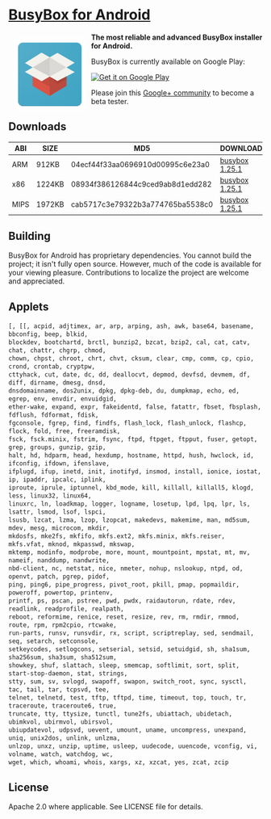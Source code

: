 # <a href="http://busybox.jrummyapps.com" target="_blank">BusyBox for Android</a>

<a href='https://play.google.com/store/apps/details?id=com.jrummy.busybox.installer'><img src="app/src/main/res/mipmap-xxhdpi/ic_launcher.png" align="left" hspace="10" vspace="10"></a>

**The most reliable and advanced BusyBox installer for Android.**

BusyBox is currently available on Google Play:

<a href='https://play.google.com/store/apps/details?id=com.jrummy.busybox.installer'><img alt='Get it on Google Play' src='https://play.google.com/intl/en_us/badges/images/generic/en_badge_web_generic.png' width="258" height="100"/></a>

Please join this [Google+ community](https://plus.google.com/communities/113855814423561594889) to become a beta tester.

Downloads
---------

| ABI  | SIZE   | MD5                              | DOWNLOAD                                                                                                                                |
|------|--------|----------------------------------|-----------------------------------------------------------------------------------------------------------------------------------------|
| ARM  | 912KB  | 04ecf44f33aa0696910d00995c6e23a0 | [busybox 1.25.1](https://github.com/jaredrummler/BusyBox/blob/master/busybox-compiler/compiled-1.25.1/arm/static/bin/busybox?raw=true)  |
| x86  | 1224KB | 08934f386126844c9ced9ab8d1edd282 | [busybox 1.25.1](https://github.com/jaredrummler/BusyBox/blob/master/busybox-compiler/compiled-1.25.1/x86/static/bin/busybox?raw=true)  |
| MIPS | 1972KB | cab5717c3e79322b3a774765ba5538c0 | [busybox 1.25.1](https://github.com/jaredrummler/BusyBox/blob/master/busybox-compiler/compiled-1.25.1/mips/static/bin/busybox?raw=true) |

Building
--------

BusyBox for Android has proprietary dependencies. You cannot build the project; it isn't fully open source. However, much of the code is available for your viewing pleasure. Contributions to localize the project are welcome and appreciated.

Applets
-------

```
[, [[, acpid, adjtimex, ar, arp, arping, ash, awk, base64, basename, bbconfig, beep, blkid,
blockdev, bootchartd, brctl, bunzip2, bzcat, bzip2, cal, cat, catv, chat, chattr, chgrp, chmod,
chown, chpst, chroot, chrt, chvt, cksum, clear, cmp, comm, cp, cpio, crond, crontab, cryptpw,
cttyhack, cut, date, dc, dd, deallocvt, depmod, devfsd, devmem, df, diff, dirname, dmesg, dnsd,
dnsdomainname, dos2unix, dpkg, dpkg-deb, du, dumpkmap, echo, ed, egrep, env, envdir, envuidgid,
ether-wake, expand, expr, fakeidentd, false, fatattr, fbset, fbsplash, fdflush, fdformat, fdisk,
fgconsole, fgrep, find, findfs, flash_lock, flash_unlock, flashcp, flock, fold, free, freeramdisk,
fsck, fsck.minix, fstrim, fsync, ftpd, ftpget, ftpput, fuser, getopt, grep, groups, gunzip, gzip,
halt, hd, hdparm, head, hexdump, hostname, httpd, hush, hwclock, id, ifconfig, ifdown, ifenslave,
ifplugd, ifup, inetd, init, inotifyd, insmod, install, ionice, iostat, ip, ipaddr, ipcalc, iplink,
iproute, iprule, iptunnel, kbd_mode, kill, killall, killall5, klogd, less, linux32, linux64,
linuxrc, ln, loadkmap, logger, logname, losetup, lpd, lpq, lpr, ls, lsattr, lsmod, lsof, lspci,
lsusb, lzcat, lzma, lzop, lzopcat, makedevs, makemime, man, md5sum, mdev, mesg, microcom, mkdir,
mkdosfs, mke2fs, mkfifo, mkfs.ext2, mkfs.minix, mkfs.reiser, mkfs.vfat, mknod, mkpasswd, mkswap,
mktemp, modinfo, modprobe, more, mount, mountpoint, mpstat, mt, mv, nameif, nanddump, nandwrite,
nbd-client, nc, netstat, nice, nmeter, nohup, nslookup, ntpd, od, openvt, patch, pgrep, pidof,
ping, ping6, pipe_progress, pivot_root, pkill, pmap, popmaildir, poweroff, powertop, printenv,
printf, ps, pscan, pstree, pwd, pwdx, raidautorun, rdate, rdev, readlink, readprofile, realpath,
reboot, reformime, renice, reset, resize, rev, rm, rmdir, rmmod, route, rpm, rpm2cpio, rtcwake,
run-parts, runsv, runsvdir, rx, script, scriptreplay, sed, sendmail, seq, setarch, setconsole,
setkeycodes, setlogcons, setserial, setsid, setuidgid, sh, sha1sum, sha256sum, sha3sum, sha512sum,
showkey, shuf, slattach, sleep, smemcap, softlimit, sort, split, start-stop-daemon, stat, strings,
stty, sum, sv, svlogd, swapoff, swapon, switch_root, sync, sysctl, tac, tail, tar, tcpsvd, tee,
telnet, telnetd, test, tftp, tftpd, time, timeout, top, touch, tr, traceroute, traceroute6, true,
truncate, tty, ttysize, tunctl, tune2fs, ubiattach, ubidetach, ubimkvol, ubirmvol, ubirsvol,
ubiupdatevol, udpsvd, uevent, umount, uname, uncompress, unexpand, uniq, unix2dos, unlink, unlzma,
unlzop, unxz, unzip, uptime, usleep, uudecode, uuencode, vconfig, vi, volname, watch, watchdog, wc,
wget, which, whoami, whois, xargs, xz, xzcat, yes, zcat, zcip
```

License
-------

Apache 2.0 where applicable. See LICENSE file for details.

